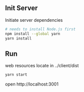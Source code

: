 
## Init Server

Initiate server dependencies

```bash
# needs to install Node.js first
npm install --global yarn
yarn install
```


## Run

web resources locate in ../client/dist

```bash
yarn start
```

open http://localhost:3001


